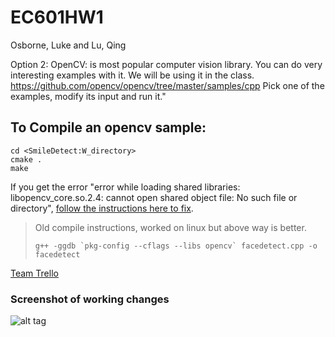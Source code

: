 # EC601HW1

Osborne, Luke and Lu, Qing

Option 2:
OpenCV:  is most popular computer vision library.  You can do very interesting examples with it.  We will be using it in the class.
 https://github.com/opencv/opencv/tree/master/samples/cpp
Pick one of the examples, modify its input and run it."

## To Compile an opencv sample: 
```
cd <SmileDetect:W_directory>
cmake .
make
```

If you get the error "error while loading shared libraries: libopencv_core.so.2.4: cannot open shared object file: No such file or directory", [follow the instructions here to fix](http://stackoverflow.com/questions/12335848/opencv-program-compile-error-libopencv-core-so-2-4-cannot-open-shared-object-f).


> Old compile instructions, worked on linux but above way is better.
> ~~~~
> g++ -ggdb `pkg-config --cflags --libs opencv` facedetect.cpp -o facedetect
> ~~~~


[Team Trello](https://trello.com/b/ySk6dD1J/hw1)

### Screenshot of working changes
![alt tag](http://i.imgur.com/w93JBZ9.jpg)




